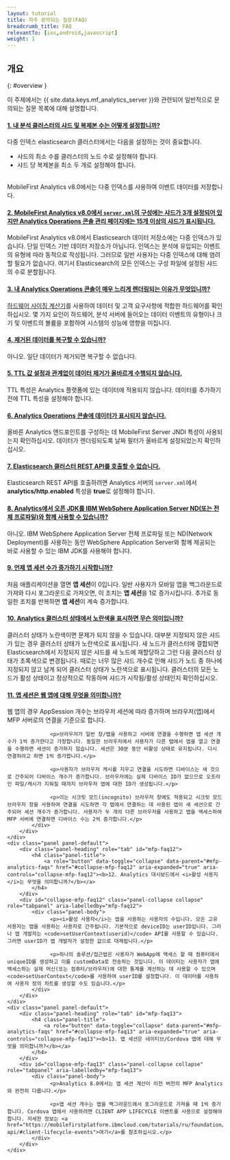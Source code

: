 ```yaml
---
layout: tutorial
title: 자주 문의되는 질문(FAQ)
breadcrumb_title: FAQ
relevantTo: [ios,android,javascript]
weight: 1
---
```

<!-- NLS_CHARSET=UTF-8 -->
## 개요
{: #overview }

이 주제에서는 {{ site.data.keys.mf_analytics_server }}와 관련되어 일반적으로 문의되는 질문 목록에 대해 설명합니다.

<div class="panel-group accordion" id="mfp-analytics-faqs" role="tablist">
    <div class="panel panel-default">
        <div class="panel-heading" role="tab" id="mfp-faq1">
            <h4 class="panel-title">
                <a role="button" data-toggle="collapse" data-parent="#mfp-analytics-faqs" href="#collapse-mfp-faq1" aria-expanded="true" aria-controls="collapse-mfp-faq1"><b>1.	내 분석 클러스터의 샤드 및 복제본 수는 어떻게 설정합니까?</b></a>
            </h4>
        </div>
        <div id="collapse-mfp-faq1" class="panel-collapse collapse" role="tabpanel" aria-labelledby="mfp-faq1">
            <div class="panel-body">
              <p>다중 인덱스 elasticsearch 클러스터에서는 다음을 설정하는 것이 중요합니다.
                <ul><li>샤드의 최소 수를 클러스터의 노드 수로 설정해야 합니다.</li><li>샤드 당 복제본을 최소 두 개로 설정해야 합니다.</li></ul><br/>MobileFirst Analytics v8.0에서는 다중 인덱스를 사용하여 이벤트 데이터를 저장합니다.</p>
         </div>
        </div>      
    </div>
    <div class="panel panel-default">
        <div class="panel-heading" role="tab" id="mfp-faq2">
            <h4 class="panel-title">
                <a role="button" data-toggle="collapse" data-parent="#mfp-analytics-faqs" href="#collapse-mfp-faq2" aria-expanded="true" aria-controls="collapse-mfp-faq2"><b>2. MobileFirst Analytics v8.0에서 <code>server.xml</code>의 구성에는 샤드가 3개 설정되어 있지만 Analytics Operations 콘솔 관리 페이지에는 15개 이상의 샤드가 표시됩니다.</b></a>
            </h4>
        </div>
        <div id="collapse-mfp-faq2" class="panel-collapse collapse" role="tabpanel" aria-labelledby="mfp-faq2">
            <div class="panel-body">
                  <p>MobileFirst Analytics v8.0에서 Elasticsearch 데이터 저장소에는 다중 인덱스가 있습니다. 단일 인덱스 기반 데이터 저장소가 아닙니다. 인덱스는 분석에 유입되는 이벤트의 유형에 따라 동적으로 작성됩니다. 그러므로 일반 사용자는 다중 인덱스에 대해 염려할 필요가 없습니다. 여기서 Elasticsearch의 모든 인덱스는 구성 파일에 설정된 샤드의 수로 분할됩니다.</p>
            </div>
        </div>      
    </div>
    <div class="panel panel-default">
        <div class="panel-heading" role="tab" id="mfp-faq3">
            <h4 class="panel-title">
                <a role="button" data-toggle="collapse" data-parent="#mfp-analytics-faqs" href="#collapse-mfp-faq3" aria-expanded="true" aria-controls="collapse-mfp-faq3"><b>3. 내 Analytics Operations 콘솔이 매우 느리게 렌더링되는 이유가 무엇입니까?</b></a>
            </h4>
        </div>
        <div id="collapse-mfp-faq3" class="panel-collapse collapse" role="tabpanel" aria-labelledby="mfp-faq3">
            <div class="panel-body">
                  <p><a href="https://mobilefirstplatform.ibmcloud.com/learn-more/scalability-and-hardware-sizing-8-0/">하드웨어 사이징 계산기</a>를 사용하여 데이터 및 고객 요구사항에 적합한 하드웨어를 확인하십시오. 몇 가지 요인이 하드웨어, 분석 서버에 들어오는 데이터 이벤트의 유형이나 크기 및 이벤트의 볼륨을 포함하여 시스템의 성능에 영향을 미칩니다.</p>
            </div>
        </div>      
    </div>
    <div class="panel panel-default">
        <div class="panel-heading" role="tab" id="mfp-faq4">
            <h4 class="panel-title">
                <a role="button" data-toggle="collapse" data-parent="#mfp-analytics-faqs" href="#collapse-mfp-faq4" aria-expanded="true" aria-controls="collapse-mfp-faq4"><b>4. 제거된 데이터를 복구할 수 있습니까?</b></a>
            </h4>
        </div>
        <div id="collapse-mfp-faq4" class="panel-collapse collapse" role="tabpanel" aria-labelledby="mfp-faq4">
            <div class="panel-body">
                <p>아니오. 일단 데이터가 제거되면 복구할 수 없습니다.</p>
            </div>
        </div>      
    </div>
    <div class="panel panel-default">
        <div class="panel-heading" role="tab" id="mfp-faq5">
            <h4 class="panel-title">
                <a role="button" data-toggle="collapse" data-parent="#mfp-analytics-faqs" href="#collapse-mfp-faq5" aria-expanded="true" aria-controls="collapse-mfp-faq5"><b>5. TTL 값 설정과 관계없이 데이터 제거가 올바르게 수행되지 않습니다.</b></a>
            </h4>
        </div>
        <div id="collapse-mfp-faq5" class="panel-collapse collapse" role="tabpanel" aria-labelledby="mfp-faq5">
            <div class="panel-body">
                <p>TTL 특성은 Analytics 플랫폼에 있는 데이터에 적용되지 않습니다. 데이터를 추가하기 전에 TTL 특성을 설정해야 합니다.</p>
            </div>
        </div>      
    </div>
    <div class="panel panel-default">
        <div class="panel-heading" role="tab" id="mfp-faq6">
            <h4 class="panel-title">
                <a role="button" data-toggle="collapse" data-parent="#mfp-analytics-faqs" href="#collapse-mfp-faq6" aria-expanded="true" aria-controls="collapse-mfp-faq6"><b>6. Analytics Operations 콘솔에 데이터가 표시되지 않습니다.</b></a>
            </h4>
        </div>
        <div id="collapse-mfp-faq6" class="panel-collapse collapse" role="tabpanel" aria-labelledby="mfp-faq6">
            <div class="panel-body">
              <p>올바른 Analytics 엔드포인트를 구성하는 데 MobileFirst Server JNDI 특성이 사용되는지 확인하십시오. 데이터가 렌더링되도록 날짜 필터가 올바르게 설정되었는지 확인하십시오.</p>
            </div>
        </div>      
    </div>
    <div class="panel panel-default">
        <div class="panel-heading" role="tab" id="mfp-faq7">
            <h4 class="panel-title">
                <a role="button" data-toggle="collapse" data-parent="#mfp-analytics-faqs" href="#collapse-mfp-faq7" aria-expanded="true" aria-controls="collapse-mfp-faq7"><b>7. Elasticsearch 클러스터 REST API를 호출할 수 없습니다.</b></a>
            </h4>
        </div>
        <div id="collapse-mfp-faq7" class="panel-collapse collapse" role="tabpanel" aria-labelledby="mfp-faq7">
            <div class="panel-body">
                  <p>Elasticsearch REST API를 호출하려면 Analytics 서버의 <code>server.xml</code>에서 <b>analytics/http.enabled</b> 특성을 <b>true</b>로 설정해야 합니다.</p>
            </div>
        </div>      
    </div>
    <div class="panel panel-default">
        <div class="panel-heading" role="tab" id="mfp-faq8">
            <h4 class="panel-title">
                <a role="button" data-toggle="collapse" data-parent="#mfp-analytics-faqs" href="#collapse-mfp-faq8" aria-expanded="true" aria-controls="collapse-mfp-faq8"><b>8.	Analytics에서 오픈 JDK를 IBM WebSphere Application Server ND(또는 전체 프로파일)와 함께 사용할 수 있습니까?</b></a>
            </h4>
        </div>
        <div id="collapse-mfp-faq8" class="panel-collapse collapse" role="tabpanel" aria-labelledby="mfp-faq8">
            <div class="panel-body">
                  <p>아니오. IBM WebSphere Application Server 전체 프로파일 또는 ND(Network Deployment)를 사용하는 동안 WebSphere Application Server와 함께 제공되는 바로 사용할 수 있는 IBM JDK를 사용해야 합니다.</p>
            </div>
        </div>      
    </div>
    <div class="panel panel-default">
        <div class="panel-heading" role="tab" id="mfp-faq9">
            <h4 class="panel-title">
                <a role="button" data-toggle="collapse" data-parent="#mfp-analytics-faqs" href="#collapse-mfp-faq9" aria-expanded="true" aria-controls="collapse-mfp-faq9"><b>9.	언제 <b>앱 세션</b> 수가 증가하기 시작합니까?</b></a>
            </h4>
        </div>
        <div id="collapse-mfp-faq9" class="panel-collapse collapse" role="tabpanel" aria-labelledby="mfp-faq9">
            <div class="panel-body">
                  <p>처음 애플리케이션을 열면 <b>앱 세션</b>이 0입니다. 일반 사용자가 모바일 앱을 백그라운드로 가져와 다시 포그라운드로 가져오면, 이 조치는 <b>앱 세션</b>을 1로 증가시킵니다. 추가로 동일한 조치를 반복하면 <b>앱 세션</b>이 계속 증가합니다.</p>
            </div>
        </div>      
    </div>
    <div class="panel panel-default">
        <div class="panel-heading" role="tab" id="mfp-faq10">
            <h4 class="panel-title">
                <a role="button" data-toggle="collapse" data-parent="#mfp-analytics-faqs" href="#collapse-mfp-faq10" aria-expanded="true" aria-controls="collapse-mfp-faq10"><b>10.	Analytics 클러스터 상태에서 노란색을 표시하면 무슨 의미입니까?</b></a>
            </h4>
        </div>
        <div id="collapse-mfp-faq10" class="panel-collapse collapse" role="tabpanel" aria-labelledby="mfp-faq10">
            <div class="panel-body">
                  <p>클러스터 상태가 노란색이면 문제가 되지 않을 수 있습니다. 대부분 지정되지 않은 샤드가 있는 경우 클러스터 상태가 노란색으로 표시됩니다. 새 노드가 클러스터에 결합되면 Elasticsearch에서 지정되지 않은 샤드를 새 노드에 재할당하고 그런 다음 클러스터 상태가 초록색으로 변경됩니다. 때로는 너무 많은 샤드 개수로 인해 샤드가 노드 중 하나에 지정되지 않고 남게 되어 클러스터 상태가 노란색으로 표시됩니다. 클러스터의 모든 노드가 활성 상태이고 정상적으로 작동하며 샤드가 시작됨/활성 상태인지 확인하십시오.</p>
            </div>
        </div>      
    </div>
    <div class="panel panel-default">
        <div class="panel-heading" role="tab" id="mfp-faq11">
            <h4 class="panel-title">
                <a role="button" data-toggle="collapse" data-parent="#mfp-analytics-faqs" href="#collapse-mfp-faq11" aria-expanded="true" aria-controls="collapse-mfp-faq11"><b>11.	앱 세션은 웹 앱에 대해 무엇을 의미합니까?</b></a>
            </h4>
        </div>
        <div id="collapse-mfp-faq11" class="panel-collapse collapse" role="tabpanel" aria-labelledby="mfp-faq11">
            <div class="panel-body">
                  <p>웹 앱의 경우 AppSession 개수는 브라우저 세션에 따라 증가하며 브라우저(앱)에서 MFP 서버로의 연결을 기준으로 합니다.</p>

                  <p>브라우저가 일반 창/탭을 사용하고 서버에 연결을 수행하면 앱 세션 개수가 1씩 증가한다고 가정합니다. 동일한 브라우저에서 사용자가 다른 탭에서 앱을 열고 연결을 수행하면 세션이 증가하지 않습니다. 세션은 30분 동안 비활성 상태로 유지됩니다. 다시 연결하려고 하면 1씩 증가합니다.</p>

                  <p>사용자가 브라우저 캐시를 지우고 연결을 시도하면 디바이스는 새 것으로 간주되어 디바이스 개수가 증가합니다. 브라우저에는 실제 디바이스 ID가 없으므로 오프라인 파일/캐시가 지워질 때까지 브라우저 앱에 대한 ID가 생성됩니다.</p>

                  <p>이는 시크릿 모드(incognito) 브라우저 창에도 적용되고 시크릿 모드 브라우저 창을 사용하여 연결을 시도하면 각 탭에서 연결하는 데 사용된 앱이 새 세션으로 간주되어 세션 개수가 증가합니다. 사용자가 두 개의 다른 브라우저를 사용하고 앱을 액세스하여 MFP 서버에 연결하면 디바이스 수는 2씩 증가합니다.</p>
            </div>
        </div>      
    </div>
    <div class="panel panel-default">
        <div class="panel-heading" role="tab" id="mfp-faq12">
            <h4 class="panel-title">
                <a role="button" data-toggle="collapse" data-parent="#mfp-analytics-faqs" href="#collapse-mfp-faq12" aria-expanded="true" aria-controls="collapse-mfp-faq12"><b>12.	Analytics 대시보드에서 <i>활성 사용지</i>는 무엇을 의미합니까?</b></a>
            </h4>
        </div>
        <div id="collapse-mfp-faq12" class="panel-collapse collapse" role="tabpanel" aria-labelledby="mfp-faq12">
            <div class="panel-body">
                  <p><i>활성 사용자</i>는 앱을 사용하는 사용자의 수입니다. 모든 고유 사용자는 앱을 사용하는 사용자로 간주됩니다. 기본적으로 deviceID는 userID입니다. 그러나 앱 개발자는 <code>setUserContext(userid)</code> API를 사용할 수 있습니다. 그러면 userID가 앱 개발자가 설정한 값으로 대체됩니다.</p>

                  <p>하나의 솔루션/접근법은 사용자가 WebApp에 액세스 할 때 컴퓨터에서 uniqueID를 생성하고 이를 customData로 전송하는 것입니다. 이 데이터는 사용자가 앱에 액세스하는 실제 머신(또는 컴퓨터/브라우저)에 대한 통계를 계산하는 데 사용할 수 있으며 <code>setUserContext</code>를 사용하여 userID를 설정합니다. 이 데이터를 사용하여 사용자 정의 차트를 생성할 수도 있습니다.</p>
            </div>
        </div>      
    </div>
    <div class="panel panel-default">
        <div class="panel-heading" role="tab" id="mfp-faq13">
            <h4 class="panel-title">
                <a role="button" data-toggle="collapse" data-parent="#mfp-analytics-faqs" href="#collapse-mfp-faq13" aria-expanded="true" aria-controls="collapse-mfp-faq13"><b>13.	앱 세션은 네이티브/Cordova 앱에 대해 무엇을 의미합니까?</b></a>
            </h4>
        </div>
        <div id="collapse-mfp-faq13" class="panel-collapse collapse" role="tabpanel" aria-labelledby="mfp-faq13">
            <div class="panel-body">
                  <p>Analytics 8.0에서는 앱 세션 계산이 이전 버전의 MFP Analytics와 완전히 다릅니다.</p>

                  <p>앱 세션 개수는 앱을 백그라운드에서 포그라운드로 가져올 때 1씩 증가합니다. Cordova 앱에서 사용하려면 CLIENT APP LIFECYCLE 이벤트를 사용으로 설정해야 합니다. 자세한 정보는 <a href="https://mobilefirstplatform.ibmcloud.com/tutorials/ru/foundation/8.0/analytics/analytics-api/#client-lifecycle-events">여기</a>를 참조하십시오.</p>
            </div>
        </div>      
    </div>
</div>       
